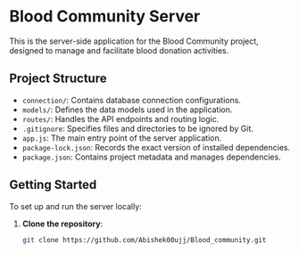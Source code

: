 # Blood Community Server

This is the server-side application for the Blood Community project, designed to manage and facilitate blood donation activities.

## Project Structure

- `connection/`: Contains database connection configurations.
- `models/`: Defines the data models used in the application.
- `routes/`: Handles the API endpoints and routing logic.
- `.gitignore`: Specifies files and directories to be ignored by Git.
- `app.js`: The main entry point of the server application.
- `package-lock.json`: Records the exact version of installed dependencies.
- `package.json`: Contains project metadata and manages dependencies.

## Getting Started

To set up and run the server locally:

1. **Clone the repository**:

   ```bash
   git clone https://github.com/Abishek00ujj/Blood_community.git
   
